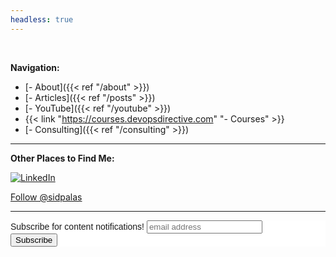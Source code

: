 ```yaml
---
headless: true
---
```


&nbsp;

**Navigation:**
- [- About]({{< ref "/about" >}})
- [- Articles]({{< ref "/posts" >}})
- [- YouTube]({{< ref "/youtube" >}})
- {{< link "https://courses.devopsdirective.com" "- Courses" >}}
- [- Consulting]({{< ref "/consulting" >}})
<!-- - [- Resources]({{< ref "/resources" >}}) -->

--- 

**Other Places to Find Me:**

<script src="https://apis.google.com/js/platform.js"></script>
<div class="g-ytsubscribe" data-channelid="UC4MdpjzjPuop_qWNAvR23JA" data-layout="full" data-count="default"></div>

<a target="_blank" href="https://www.linkedin.com/in/sid-palas"><img src="https://static-exp1.licdn.com/scds/common/u/images/logos/linkedin/logo_linkedin_93x21_v2.png" alt="LinkedIn"></a>

<a href="https://twitter.com/sidpalas?ref_src=twsrc%5Etfw" class="twitter-follow-button" data-show-count="false">Follow @sidpalas</a><script async src="https://platform.twitter.com/widgets.js" charset="utf-8"></script>

---

<!-- Begin Mailchimp Signup Form -->
<link href="//cdn-images.mailchimp.com/embedcode/slim-10_7.css" rel="stylesheet" type="text/css">
<style type="text/css">
	#mc_embed_signup{background:#fff; clear:left; font:14px Helvetica,Arial,sans-serif; }
	/* Add your own Mailchimp form style overrides in your site stylesheet or in this style block.
	   We recommend moving this block and the preceding CSS link to the HEAD of your HTML file. */
</style>
<div id="mc_embed_signup">
<form action="https://devopsdirective.us10.list-manage.com/subscribe/post?u=841e51a2aeecaabe97c42e973&amp;id=da9004568f" method="post" id="mc-embedded-subscribe-form" name="mc-embedded-subscribe-form" class="validate" target="_blank" novalidate>
    <div id="mc_embed_signup_scroll">
	<label for="mce-EMAIL">Subscribe for content notifications!</label>
	<input type="email" value="" name="EMAIL" class="email" id="mce-EMAIL" placeholder="email address" required>
    <!-- real people should not fill this in and expect good things - do not remove this or risk form bot signups-->
    <div style="position: absolute; left: -5000px;" aria-hidden="true"><input type="text" name="b_841e51a2aeecaabe97c42e973_da9004568f" tabindex="-1" value=""></div>
    <div class="clear"><input type="submit" value="Subscribe" name="subscribe" id="mc-embedded-subscribe" class="button"></div>
    </div>
</form>
</div>

<!--End mc_embed_signup-->